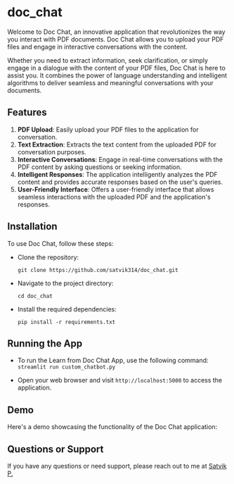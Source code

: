 # doc_chat

Welcome to Doc Chat, an innovative application that revolutionizes the way you interact with PDF documents. Doc Chat allows you to upload your PDF files and engage in interactive conversations with the content.

Whether you need to extract information, seek clarification, or simply engage in a dialogue with the content of your PDF files, Doc Chat is here to assist you. It combines the power of language understanding and intelligent algorithms to deliver seamless and meaningful conversations with your documents.

## Features
1. **PDF Upload**: Easily upload your PDF files to the application for conversation.
2. **Text Extraction**: Extracts the text content from the uploaded PDF for conversation purposes.
3. **Interactive Conversations**: Engage in real-time conversations with the PDF content by asking questions or seeking information.
4. **Intelligent Responses**: The application intelligently analyzes the PDF content and provides accurate responses based on the user's queries.
5. **User-Friendly Interface**: Offers a user-friendly interface that allows seamless interactions with the uploaded PDF and the application's responses.

## Installation
To use Doc Chat, follow these steps:

- Clone the repository:

    ```git clone https://github.com/satvik314/doc_chat.git```
- Navigate to the project directory:

  ```cd doc_chat```
- Install the required dependencies:

  ```pip install -r requirements.txt```

## Running the App
- To run the Learn from Doc Chat App, use the following command:
    ```streamlit run custom_chatbot.py```

- Open your web browser and visit ```http://localhost:5000``` to access the application.

## Demo
Here's a demo showcasing the functionality of the Doc Chat application:



## Questions or Support
If you have any questions or need support, please reach out to me at [Satvik P.](https://www.linkedin.com/in/satvik-paramkusham-76a33610a/)
